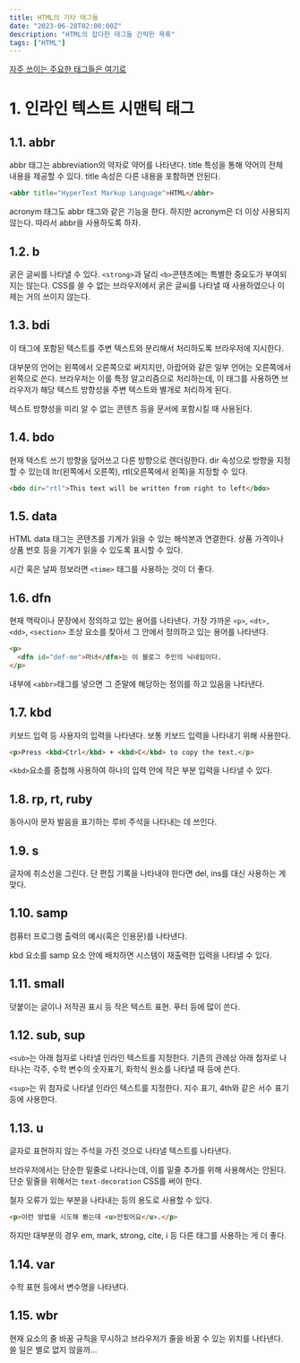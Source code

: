 ```yaml
---
title: HTML의 기타 태그들
date: "2023-06-28T02:00:00Z"
description: "HTML의 잡다한 태그들 간략한 목록"
tags: ["HTML"]
---
```


[자주 쓰이는 주요한 태그들은 여기로](https://witch.work/posts/html-basic-tag)

# 1. 인라인 텍스트 시맨틱 태그

## 1.1. abbr

abbr 태그는 abbreviation의 약자로 약어를 나타낸다. title 특성을 통해 약어의 전체 내용을 제공할 수 있다. title 속성은 다른 내용을 포함하면 안된다.

```html
<abbr title="HyperText Markup Language">HTML</abbr>
```

acronym 태그도 abbr 태그와 같은 기능을 한다. 하지만 acronym은 더 이상 사용되지 않는다. 따라서 abbr을 사용하도록 하자.

## 1.2. b

굵은 글씨를 나타낼 수 있다. `<strong>`과 달리 `<b>`콘텐츠에는 특별한 중요도가 부여되지는 않는다. CSS를 쓸 수 없는 브라우저에서 굵은 글씨를 나타낼 때 사용하였으나 이제는 거의 쓰이지 않는다.

## 1.3. bdi

이 태그에 포함된 텍스트를 주변 텍스트와 분리해서 처리하도록 브라우저에 지시한다.

대부분의 언어는 왼쪽에서 오른쪽으로 써지지만, 아랍어와 같은 일부 언어는 오른쪽에서 왼쪽으로 쓴다. 브라우저는 이를 특정 알고리즘으로 처리하는데, 이 태그를 사용하면 브라우저가 해당 텍스트 방향성을 주변 텍스트와 별개로 처리하게 된다.

텍스트 방향성을 미리 알 수 없는 콘텐츠 등을 문서에 포함시킬 때 사용된다.

## 1.4. bdo

현재 텍스트 쓰기 방향을 덮어쓰고 다른 방향으로 렌더링한다. dir 속성으로 방향을 지정할 수 있는데 ltr(왼쪽에서 오른쪽), rtl(오른쪽에서 왼쪽)을 지정할 수 있다.

```html
<bdo dir="rtl">This text will be written from right to left</bdo>
```

## 1.5. data

HTML data 태그는 콘텐츠를 기계가 읽을 수 있는 해석본과 연결한다. 상품 가격이나 상품 번호 등을 기계가 읽을 수 있도록 표시할 수 있다.

시간 혹은 날짜 정보라면 `<time>` 태그를 사용하는 것이 더 좋다.


## 1.6. dfn

현재 맥락이나 문장에서 정의하고 있는 용어를 나타낸다. 가장 가까운 `<p>`, `<dt>, <dd>`, `<section>` 조상 요소를 찾아서 그 안에서 정의하고 있는 용어를 나타낸다.

```html
<p>
  <dfn id="def-me">마녀</dfn>는 이 블로그 주인의 닉네임이다.
</p>
```

내부에 `<abbr>`태그를 넣으면 그 준말에 해당하는 정의를 하고 있음을 나타낸다.

## 1.7. kbd

키보드 입력 등 사용자의 입력을 나타낸다. 보통 키보드 입력을 나타내기 위해 사용한다.

```html
<p>Press <kbd>Ctrl</kbd> + <kbd>C</kbd> to copy the text.</p>
```

`<kbd>`요소를 중첩해 사용하여 하나의 입력 안에 작은 부분 입력을 나타낼 수 있다.

## 1.8. rp, rt, ruby

동아시아 문자 발음을 표기하는 루비 주석을 나타내는 데 쓰인다.

## 1.9. s

글자에 취소선을 그린다. 단 편집 기록을 나타내야 한다면 del, ins를 대신 사용하는 게 맞다.

## 1.10. samp

컴퓨터 프로그램 출력의 예시(혹은 인용문)를 나타낸다.

kbd 요소를 samp 요소 안에 배치하면 시스템이 재출력한 입력을 나타낼 수 있다.

## 1.11. small

덧붙이는 글이나 저작권 표시 등 작은 텍스트 표현. 푸터 등에 많이 쓴다.

## 1.12. sub, sup

`<sub>`는 아래 첨자로 나타낼 인라인 텍스트를 지정한다. 기존의 관례상 아래 첨자로 나타나는 각주, 수학 변수의 숫자표기, 화학식 원소를 나타낼 때 등에 쓴다.

`<sup>`는 위 첨자로 나타낼 인라인 텍스트를 지정한다. 지수 표기, 4th와 같은 서수 표기 등에 사용한다.

## 1.13. u

글자로 표현하지 않는 주석을 가진 것으로 나타낼 텍스트를 나타낸다.

브라우저에서는 단순한 밑줄로 나타나는데, 이를 밑줄 추가를 위해 사용해서는 안된다. 단순 밑줄을 위해서는 `text-decoration` CSS를 써야 한다.

철자 오류가 있는 부분을 나타내는 등의 용도로 사용할 수 있다.

```html
<p>이런 방법을 시도해 봤는데 <u>안됬어요</u>.</p>
```

하지만 대부분의 경우 em, mark, strong, cite, i 등 다른 태그를 사용하는 게 더 좋다.

## 1.14. var

수학 표현 등에서 변수명을 나타낸다. 

## 1.15. wbr

현재 요소의 줄 바꿈 규칙을 무시하고 브라우저가 줄을 바꿀 수 있는 위치를 나타낸다. 쓸 일은 별로 없지 않을까...